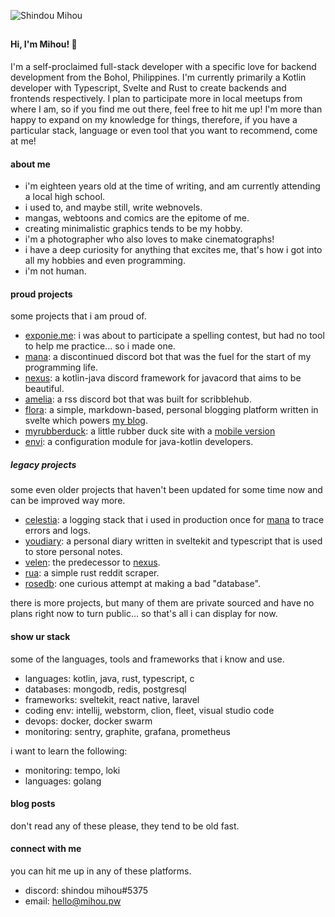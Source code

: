 ![Shindou Mihou](https://user-images.githubusercontent.com/69381903/211315829-e1a8f930-d485-441e-a4ae-2d0805de924b.gif)

##

#### Hi, I'm Mihou! 👋

I'm a self-proclaimed full-stack developer with a specific love for backend development from the Bohol, Philippines. I'm currently primarily a Kotlin developer with Typescript, Svelte and Rust to create backends and frontends respectively. I plan to participate more in local meetups from where I am, so if you find me out there, feel free to hit me up! I'm more than happy to expand on my knowledge for things, therefore, if you have a particular stack, language or even tool that you want to recommend, come at me!

#### about me
- i'm eighteen years old at the time of writing, and am currently attending a local high school.
- i used to, and maybe still, write webnovels.
- mangas, webtoons and comics are the epitome of me.
- creating minimalistic graphics tends to be my hobby.
- i'm a photographer who also loves to make cinematographs!
- i have a deep curiosity for anything that excites me, that's how i got into all my hobbies and even programming.
- i'm not human.

#### proud projects
some projects that i am proud of.
- [exponie.me](https://exponie.me): i was about to participate a spelling contest, but had no tool to help me practice... so i made one.
- [mana](https://github.com/ManaNet/): a discontinued discord bot that was the fuel for the start of my programming life.
- [nexus](https://github.com/ShindouMihou/Nexus): a kotlin-java discord framework for javacord that aims to be beautiful.
- [amelia](https://github.com/Amelia-chan/Amelia): a rss discord bot that was built for scribblehub.
- [flora](https://github.com/ShindouMihou/Flora): a simple, markdown-based, personal blogging platform written in svelte which powers [my blog](https://blog.mihou.pw).
- [myrubberduck](https://rubberduck.mihou.pw): a little rubber duck site with a [mobile version](https://github.com/ShindouMihou/MyRubberDuck-Native)
- [envi](https://github.com/ShindouMihou/envi): a configuration module for java-kotlin developers.

##### legacy projects
some even older projects that haven't been updated for some time now and can be improved way more.
- [celestia](https://github.com/ShindouMihou/celestia): a logging stack that i used in production once for [mana](https://github.com/ManaNet) to trace errors and logs.
- [youdiary](https://github.com/ShindouMihou/youdiary): a personal diary written in sveltekit and typescript that is used to store personal notes.
- [velen](https://github.com/ShindouMihou/velen): the predecessor to [nexus](https://github.com/ShindouMihou/Nexus).
- [rua](https://github.com/ShindouMihou/Rua): a simple rust reddit scraper.
- [rosedb](https://github.com/ShindouMihou/RoseDB): one curious attempt at making a bad "database".

there is more projects, but many of them are private sourced and have no plans right now to turn public... so that's all i can display for now.

#### show ur stack
some of the languages, tools and frameworks that i know and use.
- languages: kotlin, java, rust, typescript, c
- databases: mongodb, redis, postgresql
- frameworks: sveltekit, react native, laravel
- coding env: intellij, webstorm, clion, fleet, visual studio code
- devops: docker, docker swarm
- monitoring: sentry, graphite, grafana, prometheus

i want to learn the following:
- monitoring: tempo, loki
- languages: golang

#### blog posts
don't read any of these please, they tend to be old fast.
<!-- BLOG-POST-LIST:START -->
<!-- BLOG-POST-LIST:END -->

#### connect with me
you can hit me up in any of these platforms.
- discord: shindou mihou#5375
- email: hello@mihou.pw
